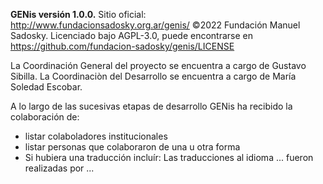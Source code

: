 **GENis versión 1.0.0.**
Sitio oficial: http://www.fundacionsadosky.org.ar/genis/
©2022 Fundación Manuel Sadosky.
Licenciado bajo AGPL-3.0, puede encontrarse en 
https://github.com/fundacion-sadosky/genis/LICENSE

La Coordinación General del proyecto se encuentra a cargo de Gustavo Sibilla.
La Coordinaciòn del Desarrollo se encuentra a cargo de María Soledad Escobar.

A lo largo de las sucesivas etapas de desarrollo GENis ha recibido la colaboración de:
* listar colaboladores institucionales
* listar personas que colaboraron de una u otra forma 
* Si hubiera una traducción incluír: Las traducciones al idioma ... fueron realizadas por ...
